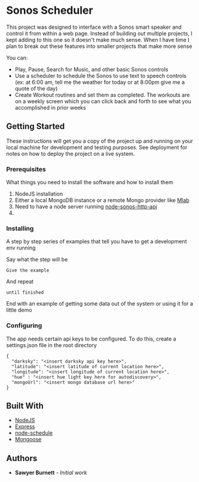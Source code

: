 # Sonos Scheduler

This project was designed to interface with a Sonos smart speaker and control it from within a web page. Instead of building out multiple projects, I kept adding to this one so it doesn't make much sense. When I have time I plan to break out these features into smaller projects that make more sense

You can:
* Play, Pause, Search for Music, and other basic Sonos controls
* Use a scheduler to schedule the Sonos to use text to speech controls (ex: at 6:00 am, tell me the weather for today or at 8:00pm give me a quote of the day)
* Create Workout routines and set them as completed.  The workouts are on a weekly screen which you can click back and forth to see what you accomplished in prior weeks

## Getting Started

These instructions will get you a copy of the project up and running on your local machine for development and testing purposes. See deployment for notes on how to deploy the project on a live system.

### Prerequisites

What things you need to install the software and how to install them

1. NodeJS installation
2. Either a local MongoDB instance or a remote Mongo provider like [Mlab](https://mlab.com/)
3. Need to have a node server running [node-sonos-http-api](https://github.com/jishi/node-sonos-http-api)
4. 

### Installing

A step by step series of examples that tell you have to get a development env running

Say what the step will be

```
Give the example
```

And repeat

```
until finished
```

End with an example of getting some data out of the system or using it for a little demo

### Configuring

The app needs certain api keys to be configured. To do this, create a settings.json file in the root directory

```
{
  "darksky": "<insert darksky api key here>",
  "latitude": "<insert latitude of current location here>",
  "longitude": "<insert longitude of current location here>",
  "hue" : "<insert hue light key here for autodiscovery>",
  "mongoUrl": "<insert mongo database url here>"
}
```

## Built With

* [NodeJS](https://nodejs.org/en/)
* [Express](https://www.npmjs.com/package/express)
* [node-schedule](https://www.npmjs.com/package/node-schedule)
* [Mongoose](https://www.npmjs.com/package/mongoose)


## Authors

* **Sawyer Burnett** - *Initial work*

